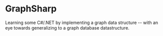 
# GraphSharp

Learning some C#/.NET by implementing a graph data structure -- with an eye
towards generalizing to a graph database datastructure.

